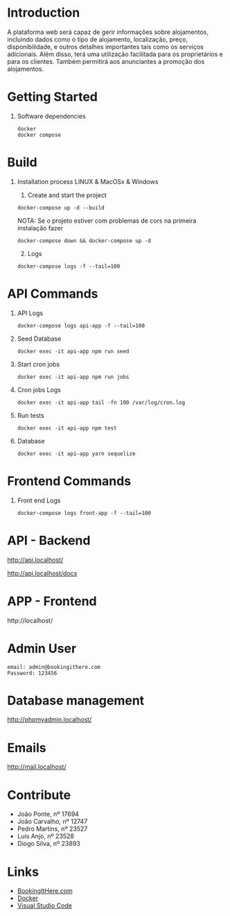 # Introduction 
A plataforma web será capaz de gerir informações sobre alojamentos, incluindo dados como o tipo de alojamento, localização, preço, disponibilidade, e outros detalhes importantes tais como os serviços adicionais. Além disso, terá uma utilização facilitada para os proprietários e para os clientes. Também permitirá aos anunciantes a promoção dos alojamentos.

# Getting Started
1. Software dependencies

   ```
   docker
   docker compose
   ```

# Build

1. Installation process LINUX & MacOSx & Windows
   1. Create and start the project
   ```shell
   docker-compose up -d --build
   ```
   NOTA: Se o projeto estiver com problemas de cors na primeira instalação fazer
   ```shell
   docker-compose down && docker-compose up -d
   ```
   
   2. Logs
   ```shell
   docker-compose logs -f --tail=100
   ```

# API Commands
1. API Logs
   ```shell
   docker-compose logs api-app -f --tail=100
   ```

2. Seed Database
   ```shell
   docker exec -it api-app npm run seed
   ```

3. Start cron jobs
   ```shell
   docker exec -it api-app npm run jobs
   ```

4. Cron jobs Logs
   ```shell
   docker exec -it api-app tail -fn 100 /var/log/cron.log
   ```

5. Run tests
   ```shell
   docker exec -it api-app npm test
   ```

6. Database
   ```shell
   docker exec -it api-app yarn sequelize
   ```

# Frontend Commands
1. Front end Logs
   ```shell
   docker-compose logs front-app -f --tail=100
   ```

# API - Backend

   http://api.localhost/

   http://api.localhost/docs

# APP - Frontend

   http://localhost/

# Admin User
  ```
  email: admin@bookingithere.com
  Password: 123456
  ```

# Database management

   http://phpmyadmin.localhost/

# Emails

   http://mail.localhost/

# Contribute

- João Ponte, nº 17694
- João Carvalho, nº 12747
- Pedro Martins, nº 23527
- Luís Anjo, nº 23528
- Diogo Silva, nº 23893

# Links

- [BookingItHere.com](https://BookingItHere.com)
- [Docker](https://docker.com)
- [Visual Studio Code](https://github.com/Microsoft/vscode)